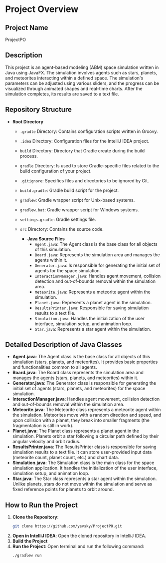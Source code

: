 # Project Overview

## Project Name
ProjectPO

## Description
This project is an agent-based modeling (ABM) space simulation written in Java using JavaFX. The simulation involves agents such as stars, planets, and meteorites interacting within a defined space. The simulation's parameters can be adjusted using various sliders, and the progress can be visualized through animated shapes and real-time charts. After the simulation completes, its results are saved to a text file.

## Repository Structure
- **Root Directory**
  - `.gradle` Directory: Contains configuration scripts written in Groovy.
  - `.idea` Directory: Configuration files for the IntelliJ IDEA project.
  - `build` Directory: Directory that Gradle create during the build process. 
  - `gradle` Directory: Is used to store Gradle-specific files related to the build configuration of your project.
  - `.gitignore`: Specifies files and directories to be ignored by Git.
  - `build.gradle`: Gradle build script for the project.
  - `gradlew`: Gradle wrapper script for Unix-based systems.
  - `gradlew.bat`: Gradle wrapper script for Windows systems.
  - `settings.gradle`: Gradle settings file.
     
  - `src` Directory: Contains the source code.
    - **Java Source Files**
      - `Agent.java`: The Agent class is the base class for all objects of this simulation.
      - `Board.java`: Represents the simulation area and manages the agents within it.
      - `Generator.java`: Is responsible for generating the initial set of agents for the space simulation.
      - `InteractionManager.java`: Handles agent movement, collision detection and out-of-bounds removal within the simulation area.
      - `Meteorite.java`: Represents a meteorite agent within the simulation.
      - `Planet.java`: Represents a planet agent in the simulation.
      - `ResultsPrinter.java`: Responsible for saving simulation results to a text file.
      - `Simulation.java`: Handles the initialization of the user interface, simulation setup, and animation loop.
      - `Star.java`: Represents a star agent within the simulation.
  
## Detailed Description of Java Classes
 - **Agent.java**: The Agent class is the base class for all objects of this simulation (stars, planets, and meteorites). It provides basic properties and functionalities common to all agents.
 - **Board.java**: The Board class represents the simulation area and manages the agents (stars, planets, and meteorites) within it.
 - **Generator.java**: The Generator class is responsible for generating the initial set of agents (stars, planets, and meteorites) for the space simulation.
 - **InteractionManager.java**: Handles agent movement, collision detection and out-of-bounds removal within the simulation area.
 - **Meteorite.java**: The Meteorite class represents a meteorite agent within the simulation. Meteorites move with a random direction and speed, and upon collision with a planet, they break into smaller fragments (the fragmentation is still in work).
 - **Planet.java**: The Planet class represents a planet agent in the simulation. Planets orbit a star following a circular path defined by their angular velocity and orbit radius.
 - **ResultsPrinter.java**: The ResultsPrinter class is responsible for saving simulation results to a text file. It can store user-provided input data (meteorite count, planet count, etc.) and chart data.
 - **Simulation.java**: The Simulation class is the main class for the space simulation application. It handles the initialization of the user interface, simulation setup, and animation loop.
 - **Star.java**: The Star class represents a star agent within the simulation. Unlike planets, stars do not move within the simulation and serve as fixed reference points for planets to orbit around.

## How to Run the Project
1. **Clone the Repository**:
    ```sh
    git clone https://github.com/yevsky/ProjectPO.git
    ```
2. **Open in IntelliJ IDEA**:
   Open the cloned repository in IntelliJ IDEA.
3. **Build the Project**
4. **Run the Project**:
   Open terminal and run the following command:
    ```sh
    ./gradlew run
    ```